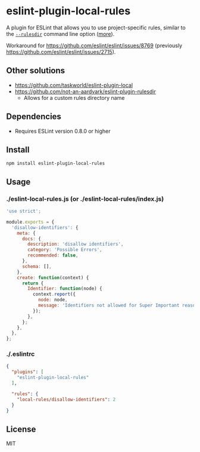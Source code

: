 # eslint-plugin-local-rules
A plugin for ESLint that allows you to use project-specific rules, similar to the [`--rulesdir`](http://eslint.org/docs/user-guide/command-line-interface#--rulesdir) command line option ([more](http://eslint.org/docs/developer-guide/working-with-rules#runtime-rules)).

Workaround for https://github.com/eslint/eslint/issues/8769 (previously https://github.com/eslint/eslint/issues/2715).


## Other solutions

* https://github.com/taskworld/eslint-plugin-local
* https://github.com/not-an-aardvark/eslint-plugin-rulesdir
  * Allows for a custom rules directory name


## Dependencies

* Requires ESLint version 0.8.0 or higher


## Install

```
npm install eslint-plugin-local-rules
```


## Usage

### ./eslint-local-rules.js (or ./eslint-local-rules/index.js)

```javascript
'use strict';

module.exports = {
  'disallow-identifiers': {
    meta: {
      docs: {
        description: 'disallow identifiers',
        category: 'Possible Errors',
        recommended: false,
      },
      schema: [],
    },
    create: function(context) {
      return {
        Identifier: function(node) {
          context.report({
            node: node,
            message: 'Identifiers not allowed for Super Important reasons.',
          });
        },
      };
    },
  },
};
```

### ./.eslintrc

```json
{
  "plugins": [
    "eslint-plugin-local-rules"
  ],

  "rules": {
    "local-rules/disallow-identifiers": 2
  }
}
```


## License

MIT
